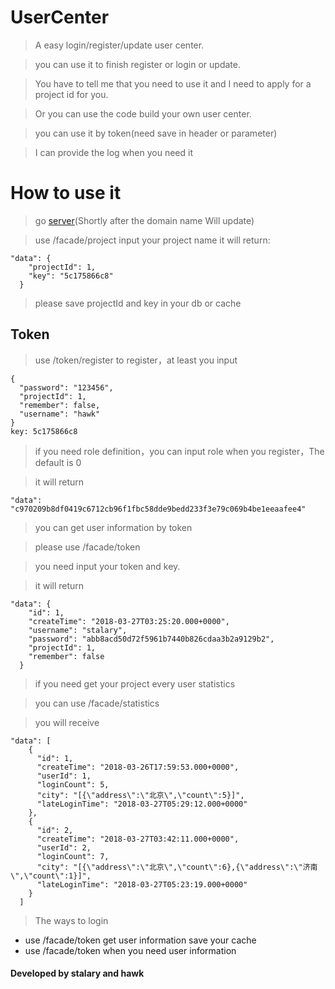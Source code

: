 # UserCenter

> A easy login/register/update user center.

> you can use it to finish register or login or update.

> You have to tell me that you need to use it
and I need to apply for a project id for you.

> Or you can use the code build your own user center.

> you can use it by token(need save in header or parameter)

> I can provide the log when you need it

# How to use it

> go [server](http://47.94.248.38:7200/swagger-ui.html)(Shortly after the domain name Will update)

> use /facade/project input your project name it will return:
```
"data": {
    "projectId": 1,
    "key": "5c175866c8"
  }
```
> please save projectId and key in your db or cache

## Token

> use /token/register to register，at least you input
```
{
  "password": "123456",
  "projectId": 1,
  "remember": false,
  "username": "hawk"
}
key: 5c175866c8
```
> if you need role definition，you can input role when you register，The default is 0

> it will return
```
"data": "c970209b8df0419c6712cb96f1fbc58dde9bedd233f3e79c069b4be1eeaafee4"
``` 
  
> you can get user information by token

> please use /facade/token   

> you need input your token and key.

> it will return 
```
"data": {
    "id": 1,
    "createTime": "2018-03-27T03:25:20.000+0000",
    "username": "stalary",
    "password": "abb8acd50d72f5961b7440b826cdaa3b2a9129b2",
    "projectId": 1,
    "remember": false
  }
```

> if you need get your project every user statistics

> you can use /facade/statistics

> you will receive
```
"data": [
    {
      "id": 1,
      "createTime": "2018-03-26T17:59:53.000+0000",
      "userId": 1,
      "loginCount": 5,
      "city": "[{\"address\":\"北京\",\"count\":5}]",
      "lateLoginTime": "2018-03-27T05:29:12.000+0000"
    },
    {
      "id": 2,
      "createTime": "2018-03-27T03:42:11.000+0000",
      "userId": 2,
      "loginCount": 7,
      "city": "[{\"address\":\"北京\",\"count\":6},{\"address\":\"济南\",\"count\":1}]",
      "lateLoginTime": "2018-03-27T05:23:19.000+0000"
    }
  ]
```

> The ways to login
- use /facade/token get user information save your cache
- use /facade/token when you need user information
                              
#### Developed by stalary and hawk